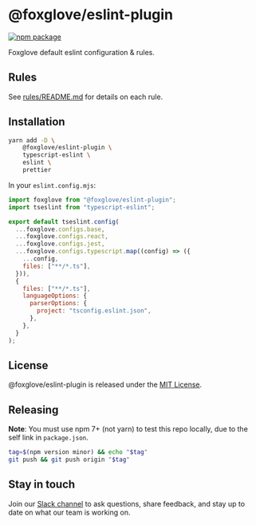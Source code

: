# @foxglove/eslint-plugin

[![npm package](https://img.shields.io/npm/v/@foxglove/eslint-plugin)](https://www.npmjs.com/package/@foxglove/eslint-plugin)

Foxglove default eslint configuration & rules.

## Rules

See [rules/README.md](rules/README.md) for details on each rule.

## Installation

```sh
yarn add -D \
    @foxglove/eslint-plugin \
    typescript-eslint \
    eslint \
    prettier
```

In your `eslint.config.mjs`:

```js
import foxglove from "@foxglove/eslint-plugin";
import tseslint from "typescript-eslint";

export default tseslint.config(
  ...foxglove.configs.base,
  ...foxglove.configs.react,
  ...foxglove.configs.jest,
  ...foxglove.configs.typescript.map((config) => ({
    ...config,
    files: ["**/*.ts"],
  })),
  {
    files: ["**/*.ts"],
    languageOptions: {
      parserOptions: {
        project: "tsconfig.eslint.json",
      },
    },
  }
);
```

## License

@foxglove/eslint-plugin is released under the [MIT License](/LICENSE.md).

## Releasing

**Note**: You must use npm 7+ (not yarn) to test this repo locally, due to the self link in `package.json`.

```sh
tag=$(npm version minor) && echo "$tag"
git push && git push origin "$tag"
```

## Stay in touch

Join our [Slack channel](https://foxglove.dev/slack) to ask questions, share feedback, and stay up to date on what our team is working on.

